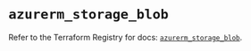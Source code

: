 # `azurerm_storage_blob`

Refer to the Terraform Registry for docs: [`azurerm_storage_blob`](https://registry.terraform.io/providers/hashicorp/azurerm/4.47.0/docs/resources/storage_blob).
